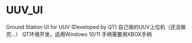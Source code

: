 # UUV_UI
Ground Station UI for UUV (Developed by QT)
自己做的UUV上位机（还没做完...）
QT环境开发，适用Windows 10/11
手柄需要用XBOX手柄
